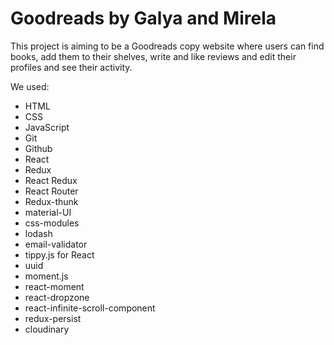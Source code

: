 # Goodreads by Galya and Mirela

This project is aiming to be a Goodreads copy website where users can find books,
add them to their shelves, write and like reviews and edit their profiles and see their activity.

We used:
- HTML
- CSS
- JavaScript
- Git
- Github
- React
- Redux
- React Redux
- React Router
- Redux-thunk
- material-UI
- css-modules
- lodash
- email-validator
- tippy.js for React
- uuid
- moment.js
- react-moment
- react-dropzone
- react-infinite-scroll-component
- redux-persist
- cloudinary